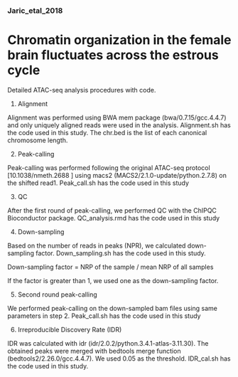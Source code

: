### Jaric_etal_2018

# Chromatin organization in the female brain fluctuates across the estrous cycle


Detailed ATAC-seq analysis procedures with code.


1. Alignment 

Alignment was performed using BWA mem package (bwa/0.7.15/gcc.4.4.7) and only uniquely aligned reads were used in the analysis. Alignment.sh has the code used in this study. The chr.bed is the list of each canonical chromosome length.

2. Peak-calling 

Peak-calling was performed following the original ATAC-seq protocol [10.1038/nmeth.2688
] using macs2 (MACS2/2.1.0-update/python.2.7.8) on the shifted read1. Peak_call.sh has the code used in this study

3. QC

After the first round of peak-calling, we performed QC with the ChIPQC Bioconductor package. QC_analysis.rmd has the code used in this study

4. Down-sampling

Based on the number of reads in peaks (NPR), we calculated down-sampling factor. Down_sampling.sh has the code used in this study.

Down-sampling factor = NRP of the sample / mean NRP of all samples

If the factor is greater than 1, we used one as the down-sampling factor.

5. Second round peak-calling

We performed peak-calling on the down-sampled bam files using same parameters in step 2. Peak_call.sh has the code used in this study

6. Irreproducible Discovery Rate (IDR)

IDR was calculated with idr (idr/2.0.2/python.3.4.1-atlas-3.11.30). The obtained peaks were merged with bedtools merge function (bedtools2/2.26.0/gcc.4.4.7). We used 0.05 as the threshold. IDR_cal.sh has the code used in this study.
